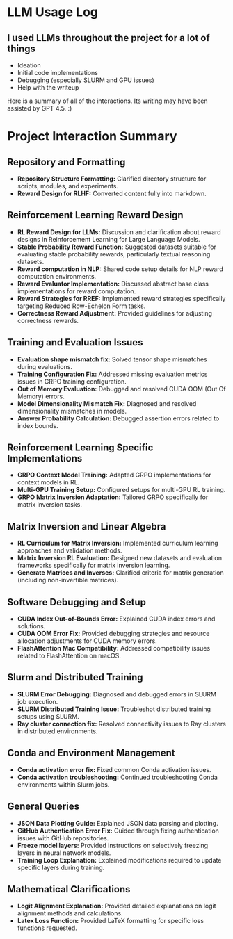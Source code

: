 # LLM Usage Log

## I used LLMs throughout the project for a lot of things
* Ideation
* Initial code implementations
* Debugging (especially SLURM and GPU issues)
* Help with the writeup

Here is a summary of all of the interactions. Its writing may have been assisted by GPT 4.5. :)

# Project Interaction Summary

## Repository and Formatting

* **Repository Structure Formatting:** Clarified directory structure for scripts, modules, and experiments.
* **Reward Design for RLHF:** Converted content fully into markdown.

## Reinforcement Learning Reward Design

* **RL Reward Design for LLMs:** Discussion and clarification about reward designs in Reinforcement Learning for Large Language Models.
* **Stable Probability Reward Function:** Suggested datasets suitable for evaluating stable probability rewards, particularly textual reasoning datasets.
* **Reward computation in NLP:** Shared code setup details for NLP reward computation environments.
* **Reward Evaluator Implementation:** Discussed abstract base class implementations for reward computation.
* **Reward Strategies for RREF:** Implemented reward strategies specifically targeting Reduced Row-Echelon Form tasks.
* **Correctness Reward Adjustment:** Provided guidelines for adjusting correctness rewards.

## Training and Evaluation Issues

* **Evaluation shape mismatch fix:** Solved tensor shape mismatches during evaluations.
* **Training Configuration Fix:** Addressed missing evaluation metrics issues in GRPO training configuration.
* **Out of Memory Evaluation:** Debugged and resolved CUDA OOM (Out Of Memory) errors.
* **Model Dimensionality Mismatch Fix:** Diagnosed and resolved dimensionality mismatches in models.
* **Answer Probability Calculation:** Debugged assertion errors related to index bounds.

## Reinforcement Learning Specific Implementations

* **GRPO Context Model Training:** Adapted GRPO implementations for context models in RL.
* **Multi-GPU Training Setup:** Configured setups for multi-GPU RL training.
* **GRPO Matrix Inversion Adaptation:** Tailored GRPO specifically for matrix inversion tasks.

## Matrix Inversion and Linear Algebra

* **RL Curriculum for Matrix Inversion:** Implemented curriculum learning approaches and validation methods.
* **Matrix Inversion RL Evaluation:** Designed new datasets and evaluation frameworks specifically for matrix inversion learning.
* **Generate Matrices and Inverses:** Clarified criteria for matrix generation (including non-invertible matrices).

## Software Debugging and Setup

* **CUDA Index Out-of-Bounds Error:** Explained CUDA index errors and solutions.
* **CUDA OOM Error Fix:** Provided debugging strategies and resource allocation adjustments for CUDA memory errors.
* **FlashAttention Mac Compatibility:** Addressed compatibility issues related to FlashAttention on macOS.

## Slurm and Distributed Training

* **SLURM Error Debugging:** Diagnosed and debugged errors in SLURM job execution.
* **SLURM Distributed Training Issue:** Troubleshot distributed training setups using SLURM.
* **Ray cluster connection fix:** Resolved connectivity issues to Ray clusters in distributed environments.

## Conda and Environment Management

* **Conda activation error fix:** Fixed common Conda activation issues.
* **Conda activation troubleshooting:** Continued troubleshooting Conda environments within Slurm jobs.

## General Queries

* **JSON Data Plotting Guide:** Explained JSON data parsing and plotting.
* **GitHub Authentication Error Fix:** Guided through fixing authentication issues with GitHub repositories.
* **Freeze model layers:** Provided instructions on selectively freezing layers in neural network models.
* **Training Loop Explanation:** Explained modifications required to update specific layers during training.

## Mathematical Clarifications

* **Logit Alignment Explanation:** Provided detailed explanations on logit alignment methods and calculations.
* **Latex Loss Function:** Provided LaTeX formatting for specific loss functions requested.
